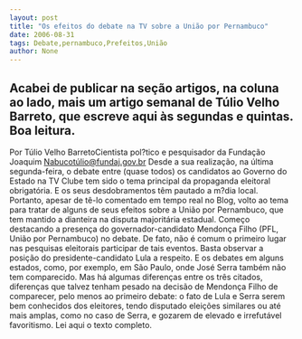 ```yaml
---
layout: post
title: "Os efeitos do debate na TV sobre a União por Pernambuco"
date: 2006-08-31
tags: Debate,pernambuco,Prefeitos,União
author: None
---
```

Acabei de publicar na seção artigos, na coluna ao lado, mais um artigo semanal de Túlio Velho Barreto, que escreve aqui às segundas e quintas.
Boa leitura.
------------------------------
Por Túlio Velho BarretoCientista pol?tico e pesquisador da Fundação Joaquim Nabucotúlio@fundaj.gov.br
Desde a sua realização, na última segunda-feira, o debate entre (quase todos) os candidatos ao Governo do Estado na TV Clube tem sido o tema principal da propaganda eleitoral obrigatória. E os seus desdobramentos têm pautado a m?dia local. Portanto, apesar de tê-lo comentado em tempo real no Blog, volto ao tema para tratar de alguns de seus efeitos sobre a União por Pernambuco, que tem mantido a dianteira na disputa majoritária estadual.
Começo destacando a presença do governador-candidato Mendonça Filho (PFL, União por Pernambuco) no debate. De fato, não é comum o primeiro lugar nas pesquisas eleitorais participar de tais eventos. Basta observar a posição do presidente-candidato Lula a respeito. E os debates em alguns estados, como, por exemplo, em São Paulo, onde José Serra também não tem comparecido. 
Mas há algumas diferenças entre os três citados, diferenças que talvez tenham pesado na decisão de Mendonça Filho de comparecer, pelo menos ao primeiro debate: o fato de Lula e Serra serem bem conhecidos dos eleitores, tendo disputado eleições similares ou até mais amplas, como no caso de Serra, e gozarem de elevado e irrefutável favoritismo. 
Lei aqui o texto completo. 